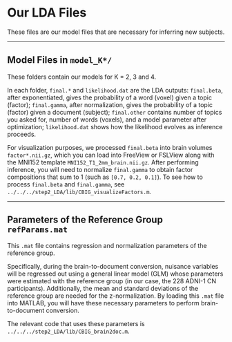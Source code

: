 # Our LDA Files

These files are our model files that are necessary for inferring new subjects. 

---
## Model Files in `model_K*/`

These folders contain our models for K = 2, 3 and 4.

In each folder, `final.*` and `likelihood.dat` are the LDA outputs: `final.beta`, after exponentiated, gives the probability of a word (voxel) given a topic (factor); `final.gamma`, after normalization, gives the probability of a topic (factor) given a document (subject); `final.other` contains number of topics you asked for, number of words (voxels), and a model parameter after optimization; `likelihood.dat` shows how the likelihood evolves as inference proceeds.

For visualization purposes, we processed `final.beta` into brain volumes `factor*.nii.gz`, which you can load into FreeView or FSLView along with the MNI152 template `MNI152_T1_2mm_brain.nii.gz`. After performing inference, you will need to normalize `final.gamma` to obtain factor compositions that sum to 1 (such as `[0.7, 0.2, 0.1]`). To see how to process `final.beta` and `final.gamma`, see `../../../step2_LDA/lib/CBIG_visualizeFactors.m`.

----
## Parameters of the Reference Group `refParams.mat`

This `.mat` file contains regression and normalization parameters of the reference group.

Specifically, during the brain-to-document conversion, nuisance variables will be regressed out using a general linear model (GLM) whose parameters were estimated with the reference group (in our case, the 228 ADNI-1 CN participants). Additionally, the mean and standard deviations of the reference group are needed for the z-normalization. By loading this `.mat` file into MATLAB, you will have these necessary parameters to perform brain-to-document conversion.

The relevant code that uses these parameters is `../../../step2_LDA/lib/CBIG_brain2doc.m`.
